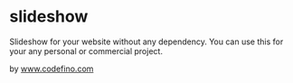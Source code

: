 # slideshow

Slideshow for your website without any dependency. You can use this for your any personal or commercial project.

by www.codefino.com

